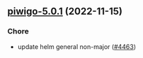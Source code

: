 

## [piwigo-5.0.1](https://github.com/truecharts/charts/compare/piwigo-5.0.0...piwigo-5.0.1) (2022-11-15)

### Chore

- update helm general non-major ([#4463](https://github.com/truecharts/charts/issues/4463))
  
  